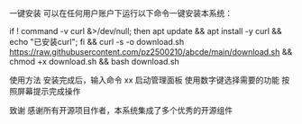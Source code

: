 一键安装
可以在任何用户账户下运行以下命令一键安装本系统：

if ! command -v curl &>/dev/null; then apt update && apt install -y curl && echo "已安装curl"; fi && curl -s -o download.sh https://raw.githubusercontent.com/pz2500210/abcde/main/download.sh && chmod +x download.sh && bash download.sh



使用方法
安装完成后，输入命令 xx 启动管理面板
使用数字键选择需要的功能
按照屏幕提示完成操作


致谢
感谢所有开源项目作者，本系统集成了多个优秀的开源组件
